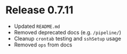 # Release 0.7.11

- Updated `README.md`
- Removed deprecated docs (e.g. `/pipeline/`)
- Cleanup `crontab` testing and `sshSetup` usage
- Removed `ops` from docs
